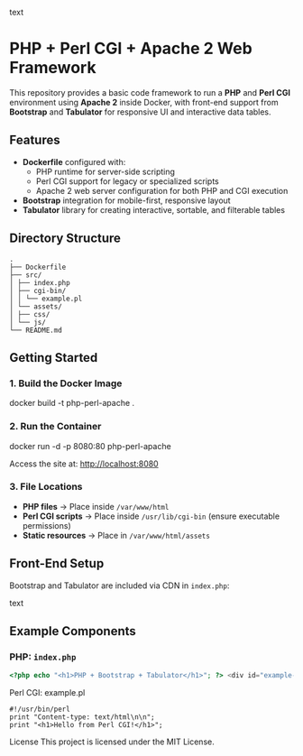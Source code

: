 text
# PHP + Perl CGI + Apache 2 Web Framework

This repository provides a basic code framework to run a **PHP** and **Perl CGI** environment using **Apache 2** inside Docker, with front-end support from **Bootstrap** and **Tabulator** for responsive UI and interactive data tables.

## Features
- **Dockerfile** configured with:
  - PHP runtime for server-side scripting
  - Perl CGI support for legacy or specialized scripts
  - Apache 2 web server configuration for both PHP and CGI execution
- **Bootstrap** integration for mobile-first, responsive layout
- **Tabulator** library for creating interactive, sortable, and filterable tables

## Directory Structure

```
.
├── Dockerfile
├── src/
│ ├── index.php
│ ├── cgi-bin/
│ │ └── example.pl
│ └── assets/
│ ├── css/
│ └── js/
└── README.md
```

## Getting Started

### 1. Build the Docker Image
docker build -t php-perl-apache .

### 2. Run the Container
docker run -d -p 8080:80 php-perl-apache

Access the site at: [http://localhost:8080](http://localhost:8080)

### 3. File Locations
- **PHP files** → Place inside `/var/www/html`
- **Perl CGI scripts** → Place inside `/usr/lib/cgi-bin` (ensure executable permissions)
- **Static resources** → Place in `/var/www/html/assets`

## Front-End Setup
Bootstrap and Tabulator are included via CDN in `index.php`:
<link rel="stylesheet" href="https://cdn.jsdelivr.net/npm/bootstrap@5.3.0/dist/css/bootstrap.min.css"> <link rel="stylesheet" href="https://unpkg.com/tabulator-tables@5.5.0/dist/css/tabulator.min.css"> <script src="https://cdn.jsdelivr.net/npm/bootstrap@5.3.0/dist/js/bootstrap.bundle.min.js"></script> <script src="https://unpkg.com/tabulator-tables@5.5.0/dist/js/tabulator.min.js"></script>
text

## Example Components

### PHP: `index.php`

```php
<?php echo "<h1>PHP + Bootstrap + Tabulator</h1>"; ?> <div id="example-table"></div> <script> var table = new Tabulator("#example-table", { data: [ {id:1, name:"Alice", age:25}, {id:2, name:"Bob", age:30} ], columns:[ {title:"ID", field:"id"}, {title:"Name", field:"name"}, {title:"Age", field:"age"} ] }); </script>
```

Perl CGI: example.pl
```text
#!/usr/bin/perl
print "Content-type: text/html\n\n";
print "<h1>Hello from Perl CGI!</h1>";
```

License
This project is licensed under the MIT License.
